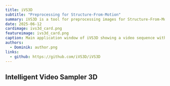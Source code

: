 ```yaml
---
title: iVS3D
subtitle: "Preprocessing for Structure-From-Motion"
summary: iVS3D is a tool for preprocessing images for Structure-From-Motion (SfM) pipelines, including image selection, filtering, and metadata extraction.
date: 2025-06-12
cardimage: ivs3d_card.png
featureimage: ivs3d_card.png
caption: Main application window of iVS3D showing a video sequence with detected keyframes.
authors:
  - Dominik: author.png
links:
  - github: https://github.com/iVS3D/iVS3D
---
```


## Intelligent Video Sampler 3D